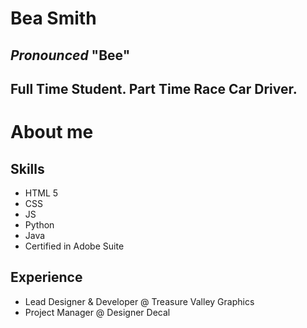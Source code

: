 # Bea Smith 
## _Pronounced_ "Bee"
## Full Time Student. Part Time Race Car Driver. 
# About me

## Skills
- HTML 5
- CSS
- JS
- Python
- Java
- Certified in Adobe Suite

## Experience
- Lead Designer & Developer @ Treasure Valley Graphics
- Project Manager @ Designer Decal

<!--
**beasmith152/beasmith152** is a ✨ _special_ ✨ repository because its `README.md` (this file) appears on your GitHub profile.

Here are some ideas to get you started:

- 🔭 I’m currently working on ...
- 🌱 I’m currently learning ...
- 👯 I’m looking to collaborate on ...
- 🤔 I’m looking for help with ...
- 💬 Ask me about ...
- 📫 How to reach me: ...
- 😄 Pronouns: ...
- ⚡ Fun fact: ...
-->
